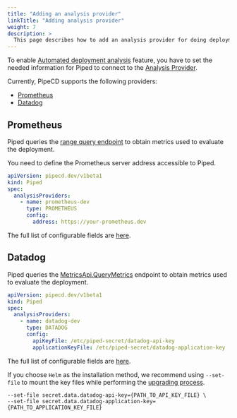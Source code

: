 ```yaml
---
title: "Adding an analysis provider"
linkTitle: "Adding analysis provider"
weight: 7
description: >
  This page describes how to add an analysis provider for doing deployment analysis.
---
```


To enable [Automated deployment analysis](../../managing-application/customizing-deployment/automated-deployment-analysis/) feature, you have to set the needed information for Piped to connect to the [Analysis Provider](../../../concepts/#analysis-provider).

Currently, PipeCD supports the following providers:
- [Prometheus](https://prometheus.io/)
- [Datadog](https://datadoghq.com/)


## Prometheus
Piped queries the [range query endpoint](https://prometheus.io/docs/prometheus/latest/querying/api/#range-queries) to obtain metrics used to evaluate the deployment.

You need to define the Prometheus server address accessible to Piped.

```yaml
apiVersion: pipecd.dev/v1beta1
kind: Piped
spec:
  analysisProviders:
    - name: prometheus-dev
      type: PROMETHEUS
      config:
        address: https://your-prometheus.dev
```
The full list of configurable fields are [here](../configuration-reference/#analysisproviderprometheusconfig).

## Datadog
Piped queries the [MetricsApi.QueryMetrics](https://docs.datadoghq.com/api/latest/metrics/#query-timeseries-points) endpoint to obtain metrics used to evaluate the deployment.

```yaml
apiVersion: pipecd.dev/v1beta1
kind: Piped
spec:
  analysisProviders:
    - name: datadog-dev
      type: DATADOG
      config:
        apiKeyFile: /etc/piped-secret/datadog-api-key
        applicationKeyFile: /etc/piped-secret/datadog-application-key
```

The full list of configurable fields are [here](../configuration-reference/#analysisproviderdatadogconfig).

If you choose `Helm` as the installation method, we recommend using `--set-file` to mount the key files while performing the [upgrading process](../../../installation/install-piped/installing-on-kubernetes/#in-the-cluster-wide-mode).

```console
--set-file secret.data.datadog-api-key={PATH_TO_API_KEY_FILE} \
--set-file secret.data.datadog-application-key={PATH_TO_APPLICATION_KEY_FILE}
```
